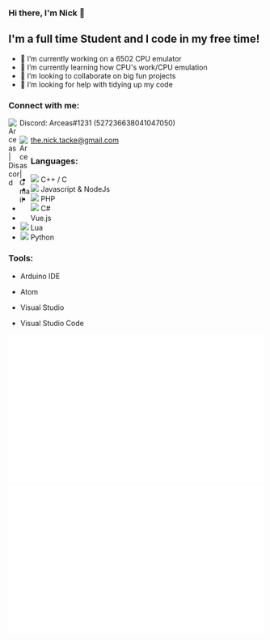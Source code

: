 ### Hi there, I'm Nick 👋

## I'm a full time Student and I code in my free time!
- 🔭 I’m currently working on a 6502 CPU emulator
- 🌱 I’m currently learning how CPU's work/CPU emulation
- 👯 I’m looking to collaborate on big fun projects
- 🤔 I’m looking for help with tidying up my code

### Connect with me:

<img align="left" alt="Arceas | Discord" width="22px" src="https://cdn.jsdelivr.net/npm/simple-icons@4.19.0/icons/discord.svg" />Discord: Arceas#1231 (527236638041047050)
<br />
<br />
<img align="left" alt="Arceas | Gmail" width="22px" src="https://cdn.jsdelivr.net/npm/simple-icons@4.19.0/icons/gmail.svg" />the.nick.tacke@gmail.com

### Languages:
- <img src="https://cdn.jsdelivr.net/npm/programming-languages-logos@0.0.3/src/cpp/cpp_16x16.png"> C++ / C
- <img src="https://cdn.jsdelivr.net/npm/programming-languages-logos@0.0.3/src/javascript/javascript_16x16.png"> Javascript & NodeJs
- <img src="https://cdn.jsdelivr.net/npm/programming-languages-logos@0.0.3/src/php/php_16x16.png"> PHP
- <img src="https://cdn.jsdelivr.net/npm/programming-languages-logos@0.0.3/src/csharp/csharp_16x16.png"> C#
- <img width="16px" height="16px" src="https://upload.wikimedia.org/wikipedia/commons/9/95/Vue.js_Logo_2.svg"> Vue.js
- <img src="https://cdn.jsdelivr.net/npm/programming-languages-logos@0.0.3/src/lua/lua_16x16.png"> Lua
- <img src="https://cdn.jsdelivr.net/npm/programming-languages-logos@0.0.3/src/python/python_16x16.png"> Python

### Tools:
- Arduino IDE
- Atom

- Visual Studio
- Visual Studio Code

<img src="https://raw.githubusercontent.com/NickTacke/github-stats/master/generated/overview.svg" /> <img src="https://raw.githubusercontent.com/NickTacke/github-stats/master/generated/languages.svg" />

